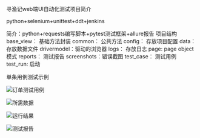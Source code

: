 


寻渔记web端UI自动化测试项目简介

python+selenium+unittest+ddt+jenkins

简介：python+requests编写脚本+pytest测试框架+allure报告
项目结构
	base_view：	基础方法封装
	common： 		公共方法
	config：		存放项目配置
	data：		存放数据文件
	drivermodel：驱动的浏览器
	logs：		存放日志
	page:    	page object模式
	reports：	测试报告
	screenshots：错误截图
	test_case：	测试用例
	test_run:	启动
	

单条用例测试示例

![订单测试用例]()

![所需数据]()

![运行结果]()

![测试报告]()